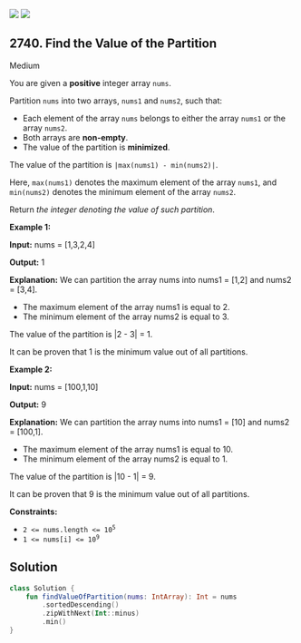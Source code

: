 [![](https://img.shields.io/github/stars/javadev/LeetCode-in-Kotlin?label=Stars&style=flat-square)](https://github.com/javadev/LeetCode-in-Kotlin)
[![](https://img.shields.io/github/forks/javadev/LeetCode-in-Kotlin?label=Fork%20me%20on%20GitHub%20&style=flat-square)](https://github.com/javadev/LeetCode-in-Kotlin/fork)

## 2740\. Find the Value of the Partition

Medium

You are given a **positive** integer array `nums`.

Partition `nums` into two arrays, `nums1` and `nums2`, such that:

*   Each element of the array `nums` belongs to either the array `nums1` or the array `nums2`.
*   Both arrays are **non-empty**.
*   The value of the partition is **minimized**.

The value of the partition is `|max(nums1) - min(nums2)|`.

Here, `max(nums1)` denotes the maximum element of the array `nums1`, and `min(nums2)` denotes the minimum element of the array `nums2`.

Return _the integer denoting the value of such partition_.

**Example 1:**

**Input:** nums = [1,3,2,4]

**Output:** 1

**Explanation:** We can partition the array nums into nums1 = [1,2] and nums2 = [3,4].
- The maximum element of the array nums1 is equal to 2. 
- The minimum element of the array nums2 is equal to 3. 

The value of the partition is \|2 - 3\| = 1. 

It can be proven that 1 is the minimum value out of all partitions.

**Example 2:**

**Input:** nums = [100,1,10]

**Output:** 9

**Explanation:** We can partition the array nums into nums1 = [10] and nums2 = [100,1].
- The maximum element of the array nums1 is equal to 10. 
- The minimum element of the array nums2 is equal to 1. 

The value of the partition is \|10 - 1\| = 9. 

It can be proven that 9 is the minimum value out of all partitions.

**Constraints:**

*   <code>2 <= nums.length <= 10<sup>5</sup></code>
*   <code>1 <= nums[i] <= 10<sup>9</sup></code>

## Solution

```kotlin
class Solution {
    fun findValueOfPartition(nums: IntArray): Int = nums
        .sortedDescending()
        .zipWithNext(Int::minus)
        .min()
}
```